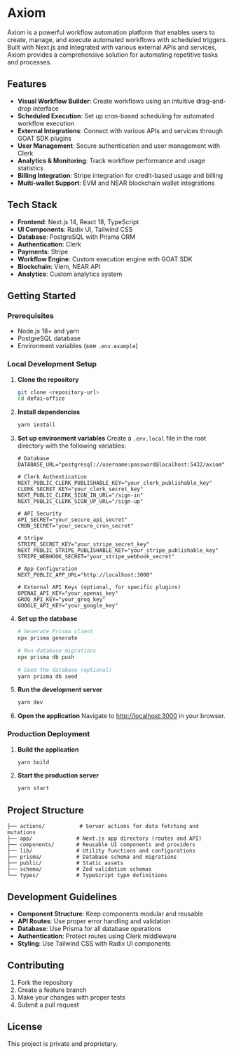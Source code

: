 # Axiom

Axiom is a powerful workflow automation platform that enables users to create, manage, and execute automated workflows with scheduled triggers. Built with Next.js and integrated with various external APIs and services, Axiom provides a comprehensive solution for automating repetitive tasks and processes.

## Features

- **Visual Workflow Builder**: Create workflows using an intuitive drag-and-drop interface
- **Scheduled Execution**: Set up cron-based scheduling for automated workflow execution
- **External Integrations**: Connect with various APIs and services through GOAT SDK plugins
- **User Management**: Secure authentication and user management with Clerk
- **Analytics & Monitoring**: Track workflow performance and usage statistics
- **Billing Integration**: Stripe integration for credit-based usage and billing
- **Multi-wallet Support**: EVM and NEAR blockchain wallet integrations

## Tech Stack

- **Frontend**: Next.js 14, React 18, TypeScript
- **UI Components**: Radix UI, Tailwind CSS
- **Database**: PostgreSQL with Prisma ORM
- **Authentication**: Clerk
- **Payments**: Stripe
- **Workflow Engine**: Custom execution engine with GOAT SDK
- **Blockchain**: Viem, NEAR API
- **Analytics**: Custom analytics system

## Getting Started

### Prerequisites

- Node.js 18+ and yarn
- PostgreSQL database
- Environment variables (see `.env.example`)

### Local Development Setup

1. **Clone the repository**
   ```bash
   git clone <repository-url>
   cd defai-office
   ```

2. **Install dependencies**
   ```bash
   yarn install
   ```

3. **Set up environment variables**
   Create a `.env.local` file in the root directory with the following variables:
   ```env
   # Database
   DATABASE_URL="postgresql://username:password@localhost:5432/axiom"
   
   # Clerk Authentication
   NEXT_PUBLIC_CLERK_PUBLISHABLE_KEY="your_clerk_publishable_key"
   CLERK_SECRET_KEY="your_clerk_secret_key"
   NEXT_PUBLIC_CLERK_SIGN_IN_URL="/sign-in"
   NEXT_PUBLIC_CLERK_SIGN_UP_URL="/sign-up"
   
   # API Security
   API_SECRET="your_secure_api_secret"
   CRON_SECRET="your_secure_cron_secret"
   
   # Stripe
   STRIPE_SECRET_KEY="your_stripe_secret_key"
   NEXT_PUBLIC_STRIPE_PUBLISHABLE_KEY="your_stripe_publishable_key"
   STRIPE_WEBHOOK_SECRET="your_stripe_webhook_secret"
   
   # App Configuration
   NEXT_PUBLIC_APP_URL="http://localhost:3000"
   
   # External API Keys (optional, for specific plugins)
   OPENAI_API_KEY="your_openai_key"
   GROQ_API_KEY="your_groq_key"
   GOOGLE_API_KEY="your_google_key"
   ```

4. **Set up the database**
   ```bash
   # Generate Prisma client
   npx prisma generate
   
   # Run database migrations
   npx prisma db push
   
   # Seed the database (optional)
   yarn prisma db seed
   ```

5. **Run the development server**
   ```bash
   yarn dev
   ```

6. **Open the application**
   Navigate to [http://localhost:3000](http://localhost:3000) in your browser.

### Production Deployment

1. **Build the application**
   ```bash
   yarn build
   ```

2. **Start the production server**
   ```bash
   yarn start
   ```
   
## Project Structure

```
├── actions/           # Server actions for data fetching and mutations
├── app/              # Next.js app directory (routes and API)
├── components/       # Reusable UI components and providers
├── lib/              # Utility functions and configurations
├── prisma/           # Database schema and migrations
├── public/           # Static assets
├── schema/           # Zod validation schemas
└── types/            # TypeScript type definitions
```

## Development Guidelines

- **Component Structure**: Keep components modular and reusable
- **API Routes**: Use proper error handling and validation
- **Database**: Use Prisma for all database operations
- **Authentication**: Protect routes using Clerk middleware
- **Styling**: Use Tailwind CSS with Radix UI components

## Contributing

1. Fork the repository
2. Create a feature branch
3. Make your changes with proper tests
4. Submit a pull request

## License

This project is private and proprietary.
